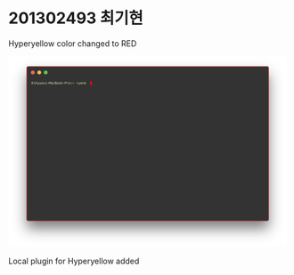 # 201302493 최기현

Hyperyellow color changed to RED

<img src="red.png" width=500 />

Local plugin for Hyperyellow added
